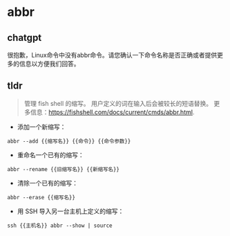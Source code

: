 # abbr 
## chatgpt 
很抱歉，Linux命令中没有abbr命令。请您确认一下命令名称是否正确或者提供更多的信息以方便我们回答。 

## tldr 
 
> 管理 fish shell 的缩写。
> 用户定义的词在输入后会被较长的短语替换。
> 更多信息：<https://fishshell.com/docs/current/cmds/abbr.html>.

- 添加一个新缩写：

`abbr --add {{缩写名}} {{命令}} {{命令参数}}`

- 重命名一个已有的缩写：

`abbr --rename {{旧缩写名}} {{新缩写名}}`

- 清除一个已有的缩写：

`abbr --erase {{缩写名}}`

- 用 SSH 导入另一台主机上定义的缩写：

`ssh {{主机名}} abbr --show | source`
